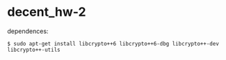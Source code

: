 # decent_hw-2

dependences:
```
$ sudo apt-get install libcrypto++6 libcrypto++6-dbg libcrypto++-dev libcrypto++-utils
```
